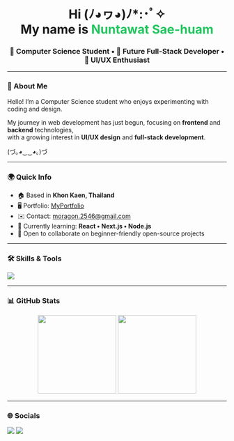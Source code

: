 <h1 align="center">
  Hi (ﾉ◕ヮ◕)ﾉ*:･ﾟ✧ <br/>
  My name is <span style="color:#22c55e;">Nuntawat Sae-huam</span>
</h1>

<h3 align="center">
  🌱 Computer Science Student • 🚀 Future Full-Stack Developer • 🎨 UI/UX Enthusiast
</h3>

---

### 👋 About Me
Hello! I’m a Computer Science student who enjoys experimenting with coding and design.  

My journey in web development has just begun, focusing on **frontend** and **backend** technologies,  
with a growing interest in **UI/UX design** and **full-stack development**.  

(づ｡◕‿‿◕｡)づ

---

### 🌍 Quick Info
- 🏠 Based in **Khon Kaen, Thailand**  
- 🖥️ Portfolio: [MyPortfolio](http://nuntawatt.github.io/nanthawat.github.io/)  
- ✉️ Contact: [moragon.2546@gmail.com](mailto:moragon.2546@gmail.com)  
- 🧠 Currently learning: **React • Next.js • Node.js**  
- 👥 Open to collaborate on beginner-friendly open-source projects  

---

### 🛠️ Skills & Tools
<p align="left">
  <img src="https://skillicons.dev/icons?i=js,ts,html,css,react,nextjs,nodejs,express,tailwind,bootstrap,vite,mongodb,mysql,firebase,git,github,py,django,php,cs,dart,flutter,docker,pytorch" />
</p>

---

### 📊 GitHub Stats
<p align="center">
  <img src="https://github-readme-stats.vercel.app/api?username=nuntawatt&show_icons=true&theme=tokyonight&hide_border=true" height="180em"/>
  <img src="https://github-readme-stats.vercel.app/api/top-langs/?username=nuntawatt&layout=compact&langs_count=8&theme=tokyonight&hide_border=true" height="180em"/>
</p>

---

### 🌐 Socials
<p align="left">
  <a href="https://github.com/nuntawatt"><img src="https://img.shields.io/badge/GitHub-181717?style=flat&logo=github&logoColor=white" /></a>
  <a href="https://www.facebook.com/nuntawat.morgorn"><img src="https://img.shields.io/badge/Facebook-1877F2?style=flat&logo=facebook&logoColor=white" /></a>
</p>
